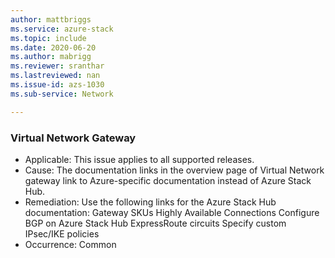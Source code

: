 ```yaml
---
author: mattbriggs
ms.service: azure-stack
ms.topic: include
ms.date: 2020-06-20
ms.author: mabrigg
ms.reviewer: sranthar
ms.lastreviewed: nan
ms.issue-id: azs-1030
ms.sub-service: Network

---
```

### Virtual Network Gateway

- Applicable: This issue applies to all supported releases.
- Cause: The documentation links in the overview page of Virtual Network gateway link to Azure-specific documentation instead of Azure Stack Hub.
- Remediation: Use the following links for the Azure Stack Hub documentation: Gateway SKUs Highly Available Connections Configure BGP on Azure Stack Hub ExpressRoute circuits Specify custom IPsec/IKE policies
- Occurrence: Common
